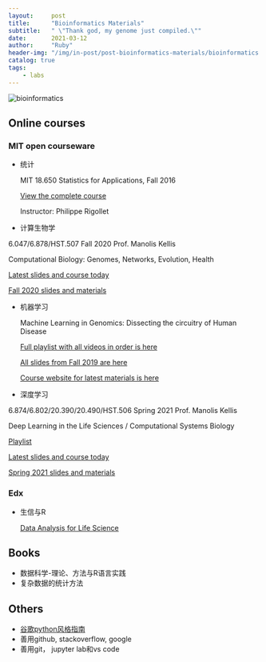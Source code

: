 ```yaml
---
layout:     post
title:      "Bioinformatics Materials"
subtitle:   " \"Thank god, my genome just compiled.\""
date:       2021-03-12
author:     "Ruby"
header-img: "/img/in-post/post-bioinformatics-materials/bioinformatics.jpg"
catalog: true
tags:
    - labs
---
```


![bioinformatics](/D:/mypage/brainfo.github.io/_posts/img/in-post/post-bioinformatics-materials/bioinformatics.jpg)

## Online courses

### MIT open courseware

- 统计

  MIT 18.650 Statistics for Applications, Fall 2016 

  [View the complete course](https://ocw.mit.edu/courses/mathematics/18-650-statistics-for-applications-fall-2016/)  

  Instructor: Philippe Rigollet

-  计算生物学

  6.047/6.878/HST.507 Fall 2020 Prof. Manolis Kellis 

  Computational Biology: Genomes, Networks, Evolution, Health 

  [Latest slides and course today ](http://stellar.mit.edu/S/course/6/fa20/6.047)  

  [Fall 2020 slides and materials](http://stellar.mit.edu/S/course/6/fa20/6.047/materials.html) 



- 机器学习

  Machine Learning in Genomics: Dissecting the circuitry of Human Disease  

  [Full playlist with all videos in order is here](https://www.youtube.com/playlist?list=PLypiXJdtIca6U5uQOCHjP9Op3gpa177fK) 

  [All slides from Fall 2019 are here](https://stellar.mit.edu/S/course/6/fa19/6.047/materials.html) 

  [Course website for latest materials is here](http://stellar.mit.edu/S/course/6/fa20/6.047/) 



-  深度学习

  6.874/6.802/20.390/20.490/HST.506 Spring 2021 Prof. Manolis Kellis 

  Deep Learning in the Life Sciences / Computational Systems Biology  

  [Playlist](https://youtube.com/playlist?list=PLypiXJdtIca5sxV7aE3-PS9fYX3vUdIOX)  

  [Latest slides and course today](https://mit6874.github.io/)  

  [Spring 2021 slides and materials](https://canvas.mit.edu/courses/7499)  

### Edx

- 生信与R 

  [Data Analysis for Life Science](https://courses.edx.org/dashboard/programs/e15999cc-51c8-4be0-a482-9d67b4626250/)

## Books

- 数据科学-理论、方法与R语言实践 
- 复杂数据的统计方法

## Others

- [谷歌python风格指南](https://google.github.io/styleguide/pyguide.html)
- 善用github, stackoverflow, google
- 善用git， jupyter lab和vs code

